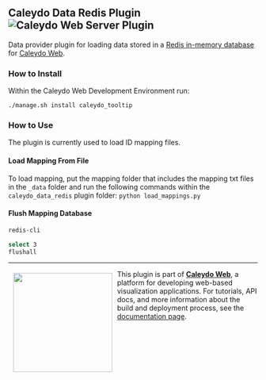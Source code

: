 ## Caleydo Data Redis Plugin ![Caleydo Web Server Plugin](https://img.shields.io/badge/Caleydo%20Web-Server-9E25BD.svg)

Data provider plugin for loading data stored in a [Redis in-memory database](http://redis.io/) for [Caleydo Web](https://caleydo.org).

### How to Install

Within the Caleydo Web Development Environment run:
```
./manage.sh install caleydo_tooltip
```

### How to Use

The plugin is currently used to load ID mapping files.

#### Load Mapping From File
To load mapping, put the mapping folder that includes the mapping txt files in the ```_data``` folder and run the following commands within the ```caleydo_data_redis``` plugin folder:
```python load_mappings.py```

#### Flush Mapping Database

```bash
redis-cli

select 3
flushall
```

*****

<a href="https://caleydo.org"><img src="http://caleydo.org/assets/images/logos/caleydo.svg" align="left" width="200px" hspace="10" vspace="6"></a>
This plugin is part of **[Caleydo Web](http://caleydo.org/)**, a platform for developing web-based visualization applications. For tutorials, API docs, and more information about the build and deployment process, see the [documentation page](http://caleydo.org/documentation).
